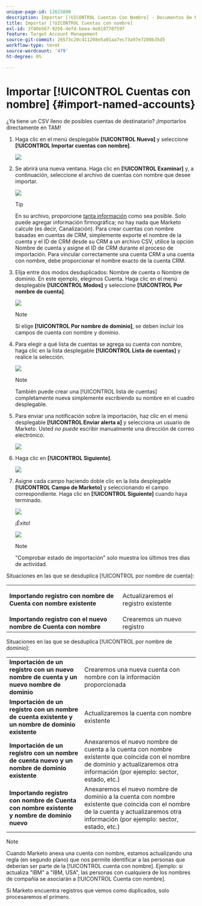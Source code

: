 ```yaml
---
unique-page-id: 12615800
description: Importar [!UICONTROL Cuentas Con Nombre] - Documentos De Marketo - Documentación Del Producto
title: Importar [!UICONTROL Cuentas con nombre]
exl-id: 3f40e567-9256-4efd-beea-4e818770759f
feature: Target Account Management
source-git-commit: 26573c20c411208e5a01aa7ec73a97e7208b35d5
workflow-type: tm+mt
source-wordcount: '479'
ht-degree: 0%

---
```


# Importar [!UICONTROL Cuentas con nombre] {#import-named-accounts}

¿Ya tiene un CSV lleno de posibles cuentas de destinatario? ¡Importarlos directamente en TAM!

1. Haga clic en el menú desplegable **[!UICONTROL Nuevo]** y seleccione **[!UICONTROL Importar cuentas con nombre]**.

   ![](assets/inaone.png)

1. Se abrirá una nueva ventana. Haga clic en **[!UICONTROL Examinar]** y, a continuación, seleccione el archivo de cuentas con nombre que desee importar.

   ![](assets/inatwo.png)

   >[!TIP]
   >
   >En su archivo, proporcione [tanta información](/help/marketo/product-docs/target-account-management/target/named-accounts/named-account-overview.md#named-account-attributes) como sea posible. Solo puede agregar información firmográfica; no hay nada que Marketo calcule (es decir, Canalización). Para crear cuentas con nombre basadas en cuentas de CRM, simplemente exporte el nombre de la cuenta y el ID de CRM desde su CRM a un archivo CSV, utilice la opción Nombre de cuenta y asigne el ID de CRM durante el proceso de importación. Para vincular correctamente una cuenta CRM a una cuenta con nombre, debe proporcionar el nombre exacto de la cuenta CRM.

1. Elija entre dos modos desduplicados: Nombre de cuenta o Nombre de dominio. En este ejemplo, elegimos Cuenta. Haga clic en el menú desplegable **[!UICONTROL Modos]** y seleccione **[!UICONTROL Por nombre de cuenta]**.

   ![](assets/inathree.png)

   >[!NOTE]
   >
   >Si elige **[!UICONTROL Por nombre de dominio]**, se deben incluir los campos de cuenta con nombre y dominio.

1. Para elegir a qué lista de cuentas se agrega su cuenta con nombre, haga clic en la lista desplegable **[!UICONTROL Lista de cuentas]** y realice la selección.

   ![](assets/inafour.png)

   >[!NOTE]
   >
   >También puede crear una [!UICONTROL lista de cuentas] completamente nueva simplemente escribiendo su nombre en el cuadro desplegable.

1. Para enviar una notificación sobre la importación, haz clic en el menú desplegable **[!UICONTROL Enviar alerta a]** y selecciona un usuario de Marketo. Usted _no puede_ escribir manualmente una dirección de correo electrónico.

   ![](assets/inafive-2.png)

1. Haga clic en **[!UICONTROL Siguiente]**.

   ![](assets/inasix-2.png)

1. Asigne cada campo haciendo doble clic en la lista desplegable **[!UICONTROL Campo de Marketo]** y seleccionando el campo correspondiente. Haga clic en **[!UICONTROL Siguiente]** cuando haya terminado.

   ![](assets/inaseven.png)

   ¡Éxito!

   ![](assets/inanine.png)

   >[!NOTE]
   >
   >&quot;Comprobar estado de importación&quot; solo muestra los últimos tres días de actividad.

Situaciones en las que se desduplica [!UICONTROL por nombre de cuenta]:

<table>
 <tbody>
  <tr>
   <td><strong>Importando registro con nombre de <span class="uicontrol">Cuenta con nombre</span> existente</strong></td>
   <td><p>Actualizaremos el registro existente</p></td>
  </tr>
  <tr>
   <td><strong>Importando registro con el nuevo nombre de <span class="uicontrol">Cuenta con nombre</span></strong></td>
   <td>Crearemos un nuevo registro</td>
  </tr>
 </tbody>
</table>

Situaciones en las que se desduplica [!UICONTROL por nombre de dominio]:

<table>
 <tbody>
  <tr>
   <td><strong>Importación de un registro con un nuevo nombre de cuenta y un nuevo nombre de dominio</strong></td>
   <td>Crearemos una nueva <span class="uicontrol">cuenta con nombre</span> con la información proporcionada</td>
  </tr>
  <tr>
   <td><strong>Importación de un registro con un nombre de cuenta existente y un nombre de dominio existente</strong></td>
   <td>Actualizaremos la <span class="uicontrol">cuenta con nombre</span> existente</td>
  </tr>
   <tr>
   <td><strong>Importación de un registro con un nombre de cuenta nuevo y un nombre de dominio existente</strong></td>
   <td>Anexaremos el nuevo nombre de cuenta a la <span class="uicontrol">cuenta con nombre</span> existente que coincida con el nombre de dominio y actualizaremos otra información (por ejemplo: sector, estado, etc.)</td>
  </tr>
  <tr>
   <td><strong>Importando registro con nombre de <span class="uicontrol">Cuenta con nombre</span> existente y nombre de dominio nuevo</strong></td>
   <td>Anexaremos el nuevo nombre de dominio a la <span class="uicontrol">cuenta con nombre</span> existente que coincida con el nombre de la cuenta y actualizaremos otra información (por ejemplo: sector, estado, etc.)</td>
  </tr>
 </tbody>
</table>

>[!NOTE]
>
>Cuando Marketo anexa una cuenta con nombre, estamos actualizando una regla (en segundo plano) que nos permite identificar a las personas que deberían ser parte de la [!UICONTROL cuenta con nombre]. Ejemplo: si actualiza &quot;IBM&quot; a &quot;IBM, USA&quot;, las personas con cualquiera de los nombres de compañía se asociarán a [!UICONTROL Cuenta con nombre].

Si Marketo encuentra registros que vemos como duplicados, solo procesaremos el primero.
